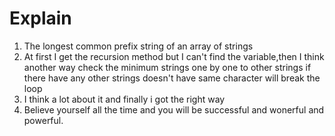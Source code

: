 # Explain
1. The longest common prefix string of an array of strings 
2. At first I get the recursion method but I can't find the variable,then 
   I think another way check the minimum strings one by one to other strings
   if there have any other strings doesn't have same character will break the loop
3. I think a lot about it and finally i got the right way 
4. Believe yourself all the time and you will be successful and wonerful and powerful.